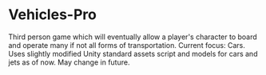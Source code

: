 # Vehicles-Pro
Third person game which will eventually allow a player's character to board and operate many if not all forms of transportation.  Current focus: Cars.  
Uses slightly modified Unity standard assets script and models for cars and jets as of now.  May change in future.
